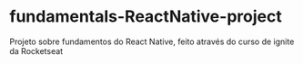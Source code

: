 # fundamentals-ReactNative-project
Projeto sobre fundamentos do React Native, feito através do curso de ignite da Rocketseat
